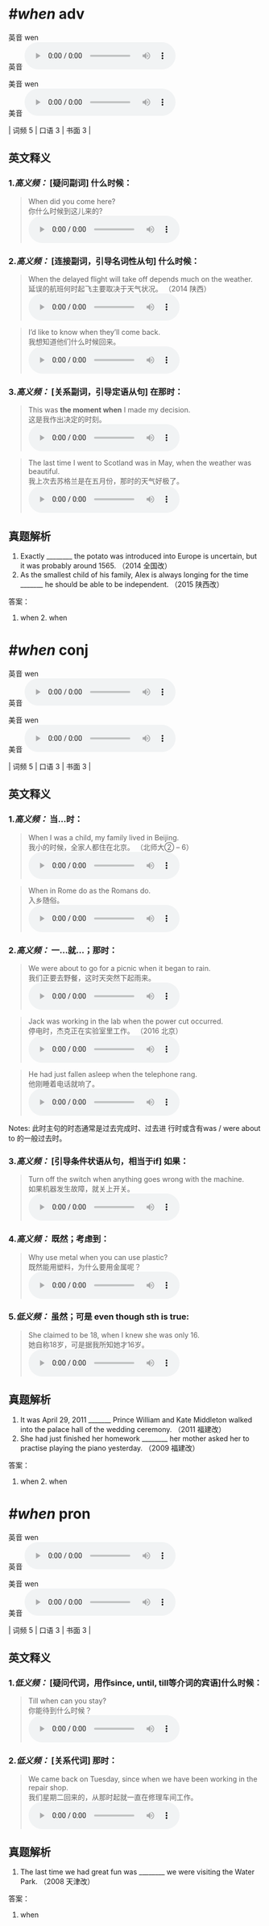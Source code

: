 # ***\#when*** adv
英音 wen  
英音
<audio src="./media/when-B.aac" controls="controls"></audio>

美音 wen  
美音
<audio src="./media/when.aac" controls="controls"></audio>



| 词频 5 | 口语 3 | 书面 3 |  

英文释义
---
### 1.*高义频：* **[疑问副词] 什么时候：**  

 > When did you come here?  
 > 你什么时候到这儿来的?    
<audio src="./media/1-when.aac" controls="controls"></audio>

### 2.*高义频：* **[连接副词，引导名词性从句] 什么时候：**  

 > When the delayed flight will take off depends much on the weather.   
 > 延误的航班何时起飞主要取决于天气状况。  （2014 陕西）  
<audio src="./media/P479 when2.aac" controls="controls"></audio>

 > I’d like to know when they’ll come back.  
 > 我想知道他们什么时候回来。    
<audio src="./media/3-when.aac" controls="controls"></audio>

### 3.*高义频：* **[关系副词，引导定语从句] 在那时：**  

 > This was **the moment when** I made my decision.  
 > 这是我作出决定的时刻。    
<audio src="./media/4-when.aac" controls="controls"></audio>

 > The last time I went to Scotland was in May, when the weather was beautiful.   
 > 我上次去苏格兰是在五月份，那时的天气好极了。    
<audio src="./media/5-when.aac" controls="controls"></audio>


真题解析
---
1. Exactly ________ the potato was introduced into Europe is uncertain, but it was probably around 1565.  （2014 全国改）  
2. As the smallest child of his family, Alex is always longing for the time _______ he should be able to be independent.   （2015 陕西改）  

答案：
1. when  2. when  

# ***\#when*** conj
英音 wen  
英音
<audio src="./media/when-B.aac" controls="controls"></audio>

美音 wen  
美音
<audio src="./media/when.aac" controls="controls"></audio>



| 词频 5 | 口语 3 | 书面 3 |  

英文释义
---
### 1.*高义频：* **当...时：**  

 > When I was a child, my family lived in Beijing.  
 > 我小的时候，全家人都住在北京。  （北师大② – 6）  
<audio src="./media/when-bu When I was a child.aac" controls="controls"></audio>

 > When in Rome do as the Romans do.   
 > 入乡随俗。    
<audio src="./media/6-when.aac" controls="controls"></audio>

### 2.*高义频：* **一...就...；那时：**  

 > We were about to go for a picnic when it began to rain.   
 > 我们正要去野餐，这时天突然下起雨来。    
<audio src="./media/7-when.aac" controls="controls"></audio>

 > Jack was working in the lab when the power cut occurred.   
 > 停电时，杰克正在实验室里工作。  （2016 北京）  
<audio src="./media/when50.aac" controls="controls"></audio>

 > He had just fallen asleep when the telephone rang.  
 > 他刚睡着电话就响了。    
<audio src="./media/9-when.aac" controls="controls"></audio>

Notes: 此时主句的时态通常是过去完成时、过去进 行时或含有was / were about to 的一般过去时。  
### 3.*高义频：* **[引导条件状语从句，相当于if] 如果：**  

 > Turn off the switch when anything goes wrong with the machine.   
 > 如果机器发生故障，就关上开关。    
<audio src="./media/10-when.aac" controls="controls"></audio>

### 4.*高义频：* **既然；考虑到：**  

 > Why use metal when you can use plastic?  
 > 既然能用塑料，为什么要用金属呢？    
<audio src="./media/11-when.aac" controls="controls"></audio>

### 5.*低义频：* **虽然；可是 even though sth is true:**  

 > She claimed to be 18, when I knew she was only 16.  
 > 她自称18岁，可是据我所知她才16岁。    
<audio src="./media/12-when.aac" controls="controls"></audio>


真题解析
---
1. It was April 29, 2011 _______ Prince William and Kate Middleton walked into the palace hall of the wedding ceremony.   （2011 福建改）  
2. She had just finished her homework ________ her mother asked her to practise playing the piano yesterday.  （2009 福建改）  

答案：
1. when  2. when  

# ***\#when*** pron
英音 wen  
英音
<audio src="./media/when-B.aac" controls="controls"></audio>

美音 wen  
美音
<audio src="./media/when.aac" controls="controls"></audio>



| 词频 5 | 口语 3 | 书面 3 |  

英文释义
---
### 1.*低义频：* **[疑问代词，用作since, until, till等介词的宾语]什么时候：**  

 > Till when can you stay?  
 > 你能待到什么时候？    
<audio src="./media/13-when.aac" controls="controls"></audio>

### 2.*低义频：* **[关系代词] 那时：**  

 > We came back on Tuesday, since when we have been working in the repair shop.   
 > 我们星期二回来的，从那时起就一直在修理车间工作。    
<audio src="./media/14-when.aac" controls="controls"></audio>


真题解析
---
1. The last time we had great fun was ________ we were visiting the Water Park.  （2008 天津改）  

答案：
1. when  

